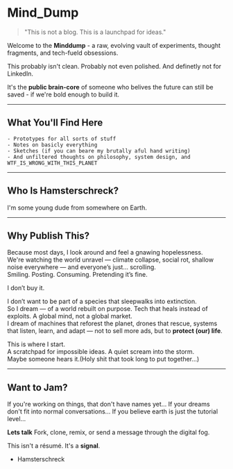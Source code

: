 # Mind_Dump

> "This is not a blog.
> This is a launchpad for ideas."

Welcome to the **Minddump** - a raw, evolving vault of experiments, thought fragments, and tech-fueld obsessions.

This probably isn't clean. 
Probably not even polished.
And definetly not for LinkedIn.

It's the **public brain-core** of someone who belives the future can still be saved - if we're bold enough to build it.


---


## What You'll Find Here

	- Prototypes for all sorts of stuff
	- Notes on basicly everything
	- Sketches (if you can beare my brutally aful hand writing)
	- And unfiltered thoughts on philosophy, system design, and WTF_IS_WRONG_WITH_THIS_PLANET


---


## Who Is Hamsterschreck?

I'm some young dude from somewhere on Earth. 


---


## Why Publish This?



Because most days, I look around and feel a gnawing hopelessness.  
We're watching the world unravel — climate collapse, social rot, shallow noise everywhere — and everyone’s just... scrolling.  
Smiling. Posting. Consuming. Pretending it’s fine.

I don’t buy it.

I don’t want to be part of a species that sleepwalks into extinction.  
So I dream — of a world rebuilt on purpose. Tech that heals instead of exploits. A global mind, not a global market.  
I dream of machines that reforest the planet, drones that rescue, systems that listen, learn, 
and adapt — not to sell more ads, but to **protect (our) life**.

This is where I start.  
A scratchpad for impossible ideas. A quiet scream into the storm.  
Maybe someone hears it.(Holy shit that took long to put together...)


---


## Want to Jam?

If you're working on things, that don't have names yet...
If your dreams don't fit into normal conversations...
If you believe earth is just the tutorial level...

**Lets talk**
Fork, clone, remix, or send a message through the digital fog.

This isn't a résumé.
It's a **signal**.


- Hamsterschreck
